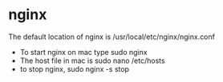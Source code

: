 # nginx
The default location of nginx is /usr/local/etc/nginx/nginx.conf
 - To start nginx on mac type sudo nginx
 - The host file in mac is sudo nano /etc/hosts
-  to stop nginx, sudo nginx -s stop
